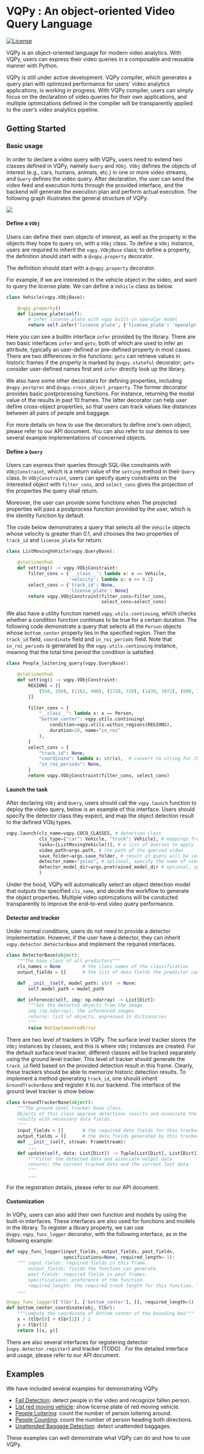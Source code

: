 # VQPy : An object-oriented Video Query Language

[![License](https://img.shields.io/badge/License-Apache_2.0-brightgreen.svg)](https://github.com/uclasystem/VQPy/blob/main/LICENSE)

VQPy is an object-oriented language for modern video analytics. With VQPy, users can express their video queries in a composable and reusable manner with Python. 

VQPy is still under active development. VQPy compiler, which generates a query plan with optimized performance for users' video analytics applications, is working in progress. With VQPy compiler, users can simply focus on the declaration of video queries for their own applications, and multiple optimizations defined in the compiler will be transparently applied to the user’s video analytics pipeline.

## Getting Started

### Basic usage

In order to declare a video query with VQPy, users need to extend two classes defined in VQPy, namely `Query` and `VObj`. `VObj` defines the objects of interest (e.g., cars, humans, animals, etc.) in one or more video streams, and `Query` defines the video query. After declaration, the user can send the video feed and execution hints through the provided interface, and the backend will generate the execution plan and perform actual execution. The following graph illustrates the general structure of VQPy.

![](docs/resources/vqpy.png)

#### Define a `VObj`

Users can define their own objects of interest, as well as the property in the objects they hope to query on, with a `VObj` class. To define a `VObj` instance, users are required to inherit the `vqpy.VObjBase` class; to define a property, the definition should start with a `@vqpy.property` decorator.

The definition should start with a `@vqpy.property` decorator.

For example, if we are interested in the vehicle object in the video, and want to query the license plate. We can define a `Vehicle` class as below.

```python
class Vehicle(vqpy.VObjBase):

    @vqpy.property()
    def license_plate(self):
        # infer license plate with vqpy built-in openalpr model
        return self.infer('license_plate', {'license_plate': 'openalpr'})
```

Here you can see a builtin interface `infer` provided by the library. There are two basic interfaces `infer` and `getv`, both of which are used to infer an attribute, typically an user-defined or pre-defined property in most cases. There are two differences in the functions: `getv` can retrieve values in historic frames if the property is marked by `@vqpy.stateful` decorator; `getv` consider user-defined names first and `infer` directly look up the library.

We also have some other decorators for defining properties, including `@vqpy.postproc` and `@vqpy.cross_object_property`. The former decorator provides basic postprocessing functions. For instance, returning the modal value of the results in past 10 frames. The latter decorator can help user define cross-object properties, so that users can track values like distances between all pairs of people and baggage.

For more details on how to use the decorators to define one's own object, please refer to our API document. You can also refer to our demos to see several example implementations of concerned objects.

#### Define a `Query`

Users can express their queries through SQL-like constraints with `VObjConstraint`, which is a return value of the `setting` method in their `Query` class. In `VObjConstraint`, users can specify query constraints on the interested object with `filter_cons`, and `select_cons` gives the projection of the properties the query shall return.

Moreover, the user can provide some functions when The projected properties will pass a postprocess function provided by the user, which is the identity function by default. 

The code below demonstrates a query that selects all the `Vehicle` objects whose velocity is greater than 0.1, and chooses the two properties of `track_id`  and `license_plate` for return.

```python
class ListMovingVehicle(vqpy.QueryBase):

    @staticmethod
    def setting() -> vqpy.VObjConstraint:
        filter_cons = {'__class__': lambda x: x == Vehicle,
                       'velocity': lambda x: x >= 0.1}
        select_cons = {'track_id': None,
                       'license_plate': None}
        return vqpy.VObjConstraint(filter_cons=filter_cons,
                                   select_cons=select_cons)
```

We also have a utility function named `vqpy.utils.continuing`, which checks whether a condition function continues to be true for a certain duration. The following code demonstrate a query that selects all the `Person` objects whose `bottom_center` property lies in the specified region. Then the `track_id` field, `coordinate` field and `in_roi_periods` field. Note that `in_roi_periods` is generated by the `vqpy.utils.continuing` instance, meaning that the total time period the condition is satisfied.

```python
class People_loitering_query(vqpy.QueryBase):

    @staticmethod
    def setting() -> vqpy.VObjConstraint:
        REGIONS = [[
            (550, 550), (1162, 400), (1720, 720), (1430, 1072), (600, 1073)
        ]]

        filter_cons = {
            "__class__": lambda x: x == Person,
            "bottom_center": vqpy.utils.continuing(
                condition=vqpy.utils.within_regions(REGIONS),
                duration=10, name="in_roi"
            ),
        }
        select_cons = {
            "track_id": None,
            "coordinate": lambda x: str(x),  # convert to string for JSON serialization
            "in_roi_periods": None,
        }
        return vqpy.VObjConstraint(filter_cons, select_cons)
```

#### Launch the task

After declaring `VObj` and `Query`, users should call the `vqpy.launch` function to deploy the video query, below is an example of this interface. Users should specify the detector class they expect, and map the object detection result to the defined VObj types.

```python
vqpy.launch(cls_name=vqpy.COCO_CLASSES, # detection class
            cls_type={"car": Vehicle, "truck": Vehicle}, # mappings from detection class to VObj
            tasks=[ListMovingVehicle()], # a list of Queries to apply
            video_path=args.path, # the path of the queried video
            save_folder=args.save_folder, # result of query will be saved as a json file in this folder
            detector_name="yolox", # optional, specify the name of user's own model
            detector_model_dir=args.pretrained_model_dir # optional, specify the directory of user's pretrained model
            )
```

Under the hood, VQPy will automatically select an object detection model that outputs the specified `cls_name`, and decide the workflow to generate the object properties. Multiple video optimizations will be conducted transparently to improve the end-to-end video query performance.

#### Detector and tracker

Under normal conditions, users do not need to provide a detector implementation. However, if the user have a detector, they can inherit `vqpy.detector.DetectorBase` and implement the required interfaces.

```python
class DetectorBase(object):
    """The base class of all predictors"""
    cls_names = None        # the class names of the classification
    output_fields = []      # the list of data fields the predictor can provide

    def __init__(self, model_path: str) -> None:
        self.model_path = model_path

    def inference(self, img: np.ndarray) -> List[Dict]:
        """Get the detected objects from the image
        img (np.ndarray): the inferenced images
        returns: list of objects, expressed in dictionaries
        """
        raise NotImplementedError
```

There are two level of trackers in VQPy. The surface level tracker stores the `VObj` instances by classes, and this is where `VObj` instances are created. For the default surface level tracker, different classes will be tracked separately using the ground level tracker. This level of tracker should generate the `track_id` field based on the provided detection result in this frame. Clearly, these trackers should be able to memorize historic detection results. To implement a method generating `track_id`, one should inherit `GroundTrackerBase` and register it to our backend. The interface of the ground level tracker is show below:

```python
class GroundTrackerBase(object):
    """The ground level tracker base class.
    Objects of this class approve detections results and associate the
    results with necessary data fields.
    """
    input_fields = []       # the required data fields for this tracker
    output_fields = []      # the data fields generated by this tracker
    def __init__(self, stream: FrameStream):
        ...
    def update(self, data: List[Dict]) -> Tuple[List[Dict], List[Dict]]:
        """Filter the detected data and associate output data
        returns: the current tracked data and the current lost data
        """
        ...
```

For the registration details, please refer to our API document.

#### Customization

In VQPy, users can also add their own function and models by using the built-in interfaces. These interfaces are also used for functions and models in the library. To register a library property, we can use `@vqpy.vqpy_func_logger` decorator, with the following interface, as in the following example:

```python
def vqpy_func_logger(input_fields, output_fields, past_fields,
                     specifications=None, required_length=-1):
    """ input_fields: required fields in this frame.
        output_fields: fields the function can generate.
        past_fields: required fields in past frames.
        specifications: preference of the function.
        required_length: the required track length for this function. """
    ...

@vqpy_func_logger(['tlbr'], ['bottom_center'], [], required_length=1)
def bottom_center_coordinate(obj, tlbr):
    """compute the coordinate of bottom center of the bounding box"""
    x = (tlbr[0] + tlbr[2]) / 2
    y = tlbr[3]
    return [(x, y)]

```

There are also several interfaces for registering detector (`vqpy.detector.register`) and tracker (TODO) . For the detailed interface and usage, please refer to our API document.

## Examples

We have included several examples for demonstrating VQPy.

- [Fall Detection](examples/fall_detection): detect people in the video and recognize fallen person.
- [List red moving vehicle](examples/list_red_moving_vehicle): show license plate of red moving vehicle.
- [People Loitering](examples/loitering): count the number of person loitering around.
- [People Counting](examples/people_counting): count the number of person heading both directions. 
- [Unattended Baggage Detection](examples/unattended_baggage): detect unattended baggages.

These examples can well demonstrate what VQPy can do and how to use VQPy.

